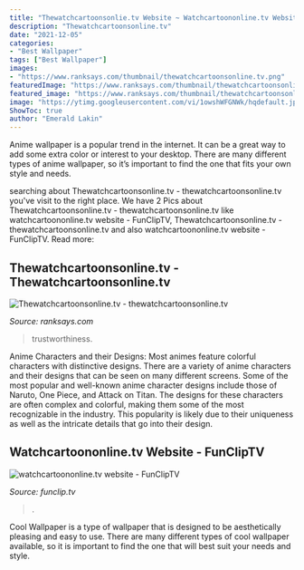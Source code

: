 ```yaml
---
title: "Thewatchcartoonsonlie.tv Website ~ Watchcartoononline.tv Website"
description: "Thewatchcartoonsonline.tv"
date: "2021-12-05"
categories:
- "Best Wallpaper"
tags: ["Best Wallpaper"]
images:
- "https://www.ranksays.com/thumbnail/thewatchcartoonsonline.tv.png"
featuredImage: "https://www.ranksays.com/thumbnail/thewatchcartoonsonline.tv.png"
featured_image: "https://www.ranksays.com/thumbnail/thewatchcartoonsonline.tv.png"
image: "https://ytimg.googleusercontent.com/vi/1owshWFGNWk/hqdefault.jpg"
ShowToc: true
author: "Emerald Lakin"
---
```



Anime wallpaper is a popular trend in the internet. It can be a great way to add some extra color or interest to your desktop. There are many different types of anime wallpaper, so it’s important to find the one that fits your own style and needs.

	

		
searching about Thewatchcartoonsonline.tv - thewatchcartoonsonline.tv you've visit to the right place. We have 2 Pics about Thewatchcartoonsonline.tv - thewatchcartoonsonline.tv like watchcartoononline.tv website - FunClipTV, Thewatchcartoonsonline.tv - thewatchcartoonsonline.tv and also watchcartoononline.tv website - FunClipTV. Read more:
		
    
## Thewatchcartoonsonline.tv - Thewatchcartoonsonline.tv

<img loading=lazy src="https://www.ranksays.com/thumbnail/thewatchcartoonsonline.tv.png" onerror="this.onerror=null;this.src='https://tse3.mm.bing.net/th?id=OIP.HL73KNs3kDjkqKElrq8sKwAAAA&amp;pid=15.1';" alt="Thewatchcartoonsonline.tv - thewatchcartoonsonline.tv">

_Source: ranksays.com_

>trustworthiness. 

	

Anime Characters and their Designs: Most animes feature colorful characters with distinctive designs.
There are a variety of anime characters and their designs that can be seen on many different screens. Some of the most popular and well-known anime character designs include those of Naruto, One Piece, and Attack on Titan. The designs for these characters are often complex and colorful, making them some of the most recognizable in the industry. This popularity is likely due to their uniqueness as well as the intricate details that go into their design.

    
## Watchcartoononline.tv Website - FunClipTV

<img loading=lazy src="https://ytimg.googleusercontent.com/vi/1owshWFGNWk/hqdefault.jpg" onerror="this.onerror=null;this.src='https://tse1.mm.bing.net/th?id=OIP.fMOuLbiMY866G6gChmRkqAHaFj&amp;pid=15.1';" alt="watchcartoononline.tv website - FunClipTV">

_Source: funclip.tv_

>. 

	

Cool Wallpaper is a type of wallpaper that is designed to be aesthetically pleasing and easy to use. There are many different types of cool wallpaper available, so it is important to find the one that will best suit your needs and style.

